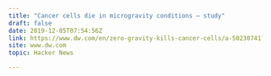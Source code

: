 ```yaml
---
title: "Cancer cells die in microgravity conditions – study"
draft: false
date: 2019-12-05T07:54:56Z
link: https://www.dw.com/en/zero-gravity-kills-cancer-cells/a-50230741?utm_medium=RSS&utm_source=hune
site: www.dw.com
topic: Hacker News  

---
```

